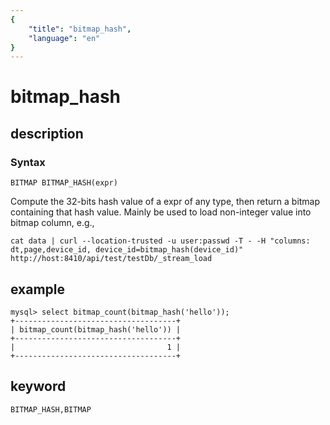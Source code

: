 ```yaml
---
{
    "title": "bitmap_hash",
    "language": "en"
}
---
```


<!-- 
Licensed to the Apache Software Foundation (ASF) under one
or more contributor license agreements.  See the NOTICE file
distributed with this work for additional information
regarding copyright ownership.  The ASF licenses this file
to you under the Apache License, Version 2.0 (the
"License"); you may not use this file except in compliance
with the License.  You may obtain a copy of the License at

  http://www.apache.org/licenses/LICENSE-2.0

Unless required by applicable law or agreed to in writing,
software distributed under the License is distributed on an
"AS IS" BASIS, WITHOUT WARRANTIES OR CONDITIONS OF ANY
KIND, either express or implied.  See the License for the
specific language governing permissions and limitations
under the License.
-->

# bitmap_hash

## description

### Syntax

`BITMAP BITMAP_HASH(expr)`

Compute the 32-bits hash value of a expr of any type, then return a bitmap containing that hash value. Mainly be used to load non-integer value into bitmap column, e.g.,

```
cat data | curl --location-trusted -u user:passwd -T - -H "columns: dt,page,device_id, device_id=bitmap_hash(device_id)"   http://host:8410/api/test/testDb/_stream_load
```

## example

```
mysql> select bitmap_count(bitmap_hash('hello'));
+------------------------------------+
| bitmap_count(bitmap_hash('hello')) |
+------------------------------------+
|                                  1 |
+------------------------------------+
```

## keyword

    BITMAP_HASH,BITMAP
